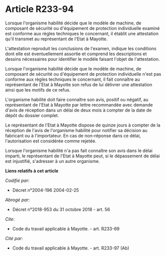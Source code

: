 # Article R233-94

Lorsque l'organisme habilité décide que le modèle de machine, de composant de sécurité ou d'équipement de protection
individuelle examiné est conforme aux règles techniques le concernant, il établit une attestation qu'il transmet au
représentant de l'Etat à Mayotte.

L'attestation reproduit les conclusions de l'examen, indique les conditions dont elle est éventuellement assortie et comprend
les descriptions et dessins nécessaires pour identifier le modèle faisant l'objet de l'attestation.

Lorsque l'organisme habilité décide que le modèle de machine, de composant de sécurité ou d'équipement de protection
individuelle n'est pas conforme aux règles techniques le concernant, il fait connaître au représentant de l'Etat à Mayotte
son refus de lui délivrer une attestation ainsi que les motifs de ce refus.

L'organisme habilité doit faire connaître son avis, positif ou négatif, au représentant de l'Etat à Mayotte par lettre
recommandée avec demande d'avis de réception dans un délai de deux mois à compter de la date de dépôt du dossier complet.

Le représentant de l'Etat à Mayotte dispose de quinze jours à compter de la réception de l'avis de l'organisme habilité pour
notifier sa décision au fabricant ou à l'importateur. En cas de non-réponse dans ce délai, l'autorisation est considérée
comme rejetée.

Lorsque l'organisme habilité n'a pas fait connaître son avis dans le délai imparti, le représentant de l'Etat à Mayotte peut,
si le dépassement de délai est injustifié, s'adresser à un autre organisme.

**Liens relatifs à cet article**

_Codifié par_:

  - Décret n°2004-196 2004-02-25

_Abrogé par_:

  - Décret n°2018-953 du 31 octobre 2018 - art. 56

_Cite_:

  - Code du travail applicable à Mayotte. - art. R233-69

_Cité par_:

  - Code du travail applicable à Mayotte. - art. R233-97 (Ab)

